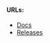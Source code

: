 #### URLs:
- [Docs](https://github.com/kubernetes-sigs/hierarchical-namespaces/blob/master/README.md)
- [Releases](https://github.com/kubernetes-sigs/hierarchical-namespaces/releases)
